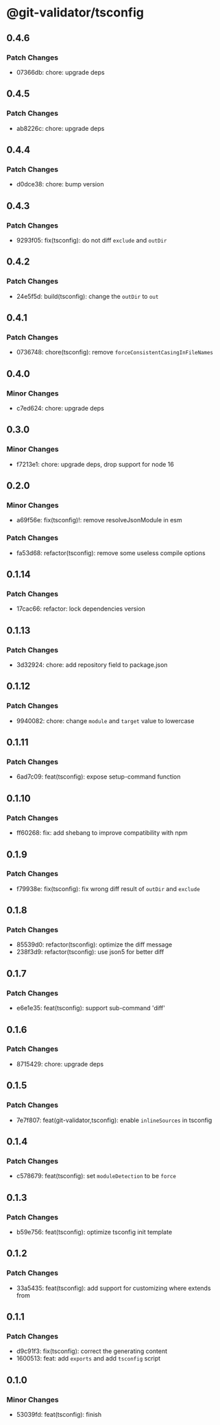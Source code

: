 # @git-validator/tsconfig

## 0.4.6

### Patch Changes

- 07366db: chore: upgrade deps

## 0.4.5

### Patch Changes

- ab8226c: chore: upgrade deps

## 0.4.4

### Patch Changes

- d0dce38: chore: bump version

## 0.4.3

### Patch Changes

- 9293f05: fix(tsconfig): do not diff `exclude` and `outDir`

## 0.4.2

### Patch Changes

- 24e5f5d: build(tsconfig): change the `outDir` to `out`

## 0.4.1

### Patch Changes

- 0736748: chore(tsconfig): remove `forceConsistentCasingInFileNames`

## 0.4.0

### Minor Changes

- c7ed624: chore: upgrade deps

## 0.3.0

### Minor Changes

- f7213e1: chore: upgrade deps, drop support for node 16

## 0.2.0

### Minor Changes

- a69f56e: fix(tsconfig)!: remove resolveJsonModule in esm

### Patch Changes

- fa53d68: refactor(tsconfig): remove some useless compile options

## 0.1.14

### Patch Changes

- 17cac66: refactor: lock dependencies version

## 0.1.13

### Patch Changes

- 3d32924: chore: add repository field to package.json

## 0.1.12

### Patch Changes

- 9940082: chore: change `module` and `target` value to lowercase

## 0.1.11

### Patch Changes

- 6ad7c09: feat(tsconfig): expose setup-command function

## 0.1.10

### Patch Changes

- ff60268: fix: add shebang to improve compatibility with npm

## 0.1.9

### Patch Changes

- f79938e: fix(tsconfig): fix wrong diff result of `outDir` and `exclude`

## 0.1.8

### Patch Changes

- 85539d0: refactor(tsconfig): optimize the diff message
- 238f3d9: refactor(tsconfig): use json5 for better diff

## 0.1.7

### Patch Changes

- e6e1e35: feat(tsconfig): support sub-command 'diff'

## 0.1.6

### Patch Changes

- 8715429: chore: upgrade deps

## 0.1.5

### Patch Changes

- 7e7f807: feat(git-validator,tsconfig): enable `inlineSources` in tsconfig

## 0.1.4

### Patch Changes

- c578679: feat(tsconfig): set `moduleDetection` to be `force`

## 0.1.3

### Patch Changes

- b59e756: feat(tsconfig): optimize tsconfig init template

## 0.1.2

### Patch Changes

- 33a5435: feat(tsconfig): add support for customizing where extends from

## 0.1.1

### Patch Changes

- d9c91f3: fix(tsconfig): correct the generating content
- 1600513: feat: add `exports` and add `tsconfig` script

## 0.1.0

### Minor Changes

- 53039fd: feat(tsconfig): finish

